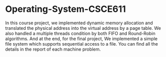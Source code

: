 # Operating-System-CSCE611
In this course project, we implemented dynamic memory allocation and translated the physical address into the virtual address by a page table. We also handled a multiple threads condition by both FIFO and Round-Robin algorithms. And at the end, for the final project, We implemented a simple file system which supports sequential access to a file. You can find all the details in the report of each machine problem.
